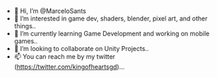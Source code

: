 - 👋 Hi, I’m @MarceloSants
- 👀 I’m interested in game dev, shaders, blender, pixel art, and other things..
- 🌱 I’m currently learning Game Development and working on mobile games..
- 💞️ I’m looking to collaborate on Unity Projects..
- 📫 You can reach me by my twitter (https://twitter.com/kingofheartsgd)...

<!---
MarceloSants/MarceloSants is a ✨ special ✨ repository because its `README.md` (this file) appears on your GitHub profile.
You can click the Preview link to take a look at your changes.
--->
